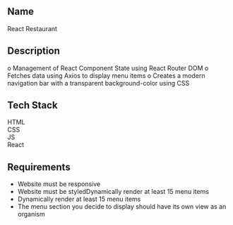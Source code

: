 ## Name

React Restaurant


## Description

o	Management of React Component State using React Router DOM
o	Fetches data using Axios to display menu items
o	Creates a modern navigation bar with a transparent background-color using CSS


## Tech Stack
HTML <br />
CSS <br />
JS <br />
React

## Requirements
- Website must be responsive
- Website must be styledDynamically render at least 15 menu items
- Dynamically render at least 15 menu items
- The menu section you decide to display should have its own view as an organism
